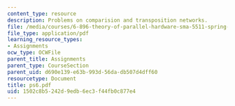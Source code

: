 ```yaml
---
content_type: resource
description: Problems on comparision and transposition networks.
file: /media/courses/6-896-theory-of-parallel-hardware-sma-5511-spring-2004/1502c8b5242d9edb6ec3f44fb0c877e4_ps6.pdf
file_type: application/pdf
learning_resource_types:
- Assignments
ocw_type: OCWFile
parent_title: Assignments
parent_type: CourseSection
parent_uid: d690e139-e63b-993d-56da-db507d4dff60
resourcetype: Document
title: ps6.pdf
uid: 1502c8b5-242d-9edb-6ec3-f44fb0c877e4
---
```


